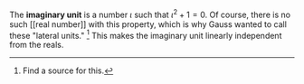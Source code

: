 The **imaginary unit** is a number $\iota$ such that $\iota^2 + 1 = 0$. Of course, there is no such [[real number]] with this property, which is why Gauss wanted to call these "lateral units." [^source] This makes the imaginary unit linearly independent from the reals.

[^source]: Find a source for this.